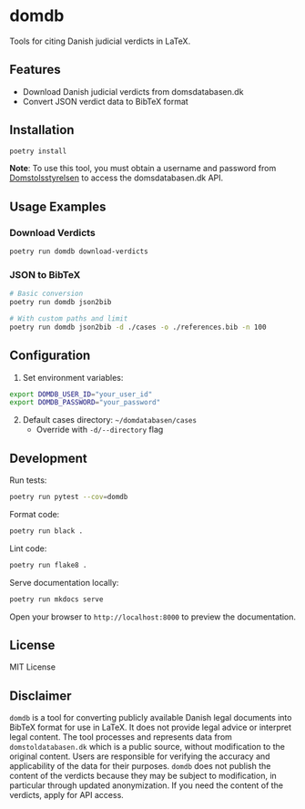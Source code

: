 # domdb

Tools for citing Danish judicial verdicts in LaTeX.

## Features
- Download Danish judicial verdicts from domsdatabasen.dk
- Convert JSON verdict data to BibTeX format

## Installation

```sh
poetry install
```

**Note**: To use this tool, you must obtain a username and password from [Domstolsstyrelsen](https://www.domstol.dk/om-domstolsstyrelsen/kontakt/) to access the domsdatabasen.dk API.

## Usage Examples

### Download Verdicts
```sh
poetry run domdb download-verdicts
```

### JSON to BibTeX
```sh
# Basic conversion
poetry run domdb json2bib

# With custom paths and limit
poetry run domdb json2bib -d ./cases -o ./references.bib -n 100
```

## Configuration

1. Set environment variables:
```sh
export DOMDB_USER_ID="your_user_id"
export DOMDB_PASSWORD="your_password"
```

2. Default cases directory: `~/domdatabasen/cases`
   - Override with `-d/--directory` flag

## Development

Run tests:
```sh
poetry run pytest --cov=domdb
```

Format code:
```sh
poetry run black .
```

Lint code:
```sh
poetry run flake8 .
```

Serve documentation locally:
```sh
poetry run mkdocs serve
```
Open your browser to `http://localhost:8000` to preview the documentation.

## License
MIT License


## Disclaimer

`domdb` is a tool for converting publicly available Danish legal documents into BibTeX format for use in LaTeX. It does not provide legal advice or interpret legal content. The tool processes and represents data from `domstoldatabasen.dk` which is a public source, without modification to the original content. Users are responsible for verifying the accuracy and applicability of the data for their purposes.
`domdb` does not publish the content of the verdicts because they may be subject to modification, in particular through updated anonymization. If you need the content of the verdicts, apply for API access. 


